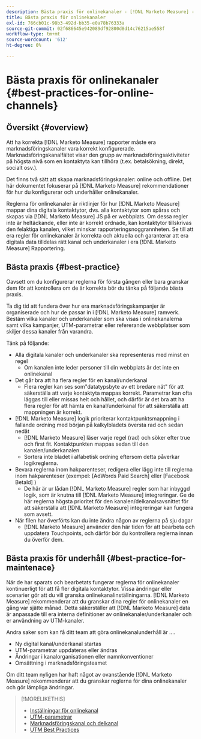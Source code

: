 ```yaml
---
description: Bästa praxis för onlinekanaler - [!DNL Marketo Measure] - Produktdokumentation
title: Bästa praxis för onlinekanaler
exl-id: 766cb01c-98b3-492d-bb35-e0a78b76333a
source-git-commit: 02f686645e942089df92800d8d14c76215ae558f
workflow-type: tm+mt
source-wordcount: '612'
ht-degree: 0%

---
```


# Bästa praxis för onlinekanaler {#best-practices-for-online-channels}

## Översikt {#overview}

Att ha korrekta [!DNL Marketo Measure] rapporter måste era marknadsföringskanaler vara korrekt konfigurerade. Marknadsföringskanalfältet visar den grupp av marknadsföringsaktiviteter på högsta nivå som en kontaktyta kan tillhöra (t.ex. betalsökning, direkt, socialt osv.).

Det finns två sätt att skapa marknadsföringskanaler: online och offline. Det här dokumentet fokuserar på [!DNL Marketo Measure] rekommendationer för hur du konfigurerar och underhåller onlinekanaler.

Reglerna för onlinekanaler är riktlinjer för hur [!DNL Marketo Measure] mappar dina digitala kontaktytor, dvs. alla kontaktytor som spåras och skapas via [!DNL Marketo Measure] JS på er webbplats. Om dessa regler inte är heltäckande, eller inte är korrekt ordnade, kan kontaktytor tillskrivas den felaktiga kanalen, vilket minskar rapporteringsnoggrannheten. Se till att era regler för onlinekanaler är korrekta och aktuella och garanterar att era digitala data tilldelas rätt kanal och underkanaler i era [!DNL Marketo Measure] Rapportering.

## Bästa praxis {#best-practice}

Oavsett om du konfigurerar reglerna för första gången eller bara granskar dem för att kontrollera om de är korrekta bör du tänka på följande bästa praxis.

Ta dig tid att fundera över hur era marknadsföringskampanjer är organiserade och hur de passar in i [!DNL Marketo Measure] ramverk. Bestäm vilka kanaler och underkanaler som ska visas i onlinekanalerna samt vilka kampanjer, UTM-parametrar eller refererande webbplatser som skiljer dessa kanaler från varandra.

Tänk på följande:

* Alla digitala kanaler och underkanaler ska representeras med minst en regel
   * Om kanalen inte leder personer till din webbplats är det inte en onlinekanal
* Det går bra att ha flera regler för en kanal/underkanal
   * Flera regler kan ses som&quot;datatypsbyte av ett bredare nät&quot; för att säkerställa att varje kontaktyta mappas korrekt. Parametrar kan ofta läggas till eller missas helt och hållet, och därför är det bra att ha flera regler för att hämta en kanal/underkanal för att säkerställa att mappningen är korrekt.
* [!DNL Marketo Measure] logik prioriterar kontaktpunktsmappning i fallande ordning med början på kalkylbladets översta rad och sedan nedåt
   * [!DNL Marketo Measure] läser varje regel (rad) och söker efter true och first fit. Kontaktpunkten mappas sedan till den kanalen/underkanalen
   * Sortera inte bladet i alfabetisk ordning eftersom detta påverkar logikreglerna.
* Bevara reglerna inom hakparenteser, redigera eller lägg inte till reglerna inom hakparenteser (exempel: [AdWords Paid Search] eller [Facebook Betald] )
   * De här är ur lådan [!DNL Marketo Measure] regler som har inbyggd logik, som är knutna till [!DNL Marketo Measure] integreringar. Ge de här reglerna högsta prioritet för den kanalen/delkanalsavsnittet för att säkerställa att [!DNL Marketo Measure] integreringar kan fungera som avsett.
* När filen har överförts kan du inte ändra någon av reglerna på sju dagar
   * [!DNL Marketo Measure] använder den här tiden för att bearbeta och uppdatera Touchpoints, och därför bör du kontrollera reglerna innan du överför dem.

## Bästa praxis för underhåll {#best-practice-for-maintenace}

När de har sparats och bearbetats fungerar reglerna för onlinekanaler kontinuerligt för att få fler digitala kontaktytor. Vissa ändringar eller scenarier gör att du vill granska onlinekanalinställningarna. [!DNL Marketo Measure] rekommenderar att du granskar dina regler för onlinekanaler en gång var sjätte månad. Detta säkerställer att [!DNL Marketo Measure] data är anpassade till era interna definitioner av onlinekanaler/underkanaler och er användning av UTM-kanaler.

Andra saker som kan få ditt team att göra onlinekanalunderhåll är ....

* Ny digital kanal/underkanal startas
* UTM-parametrar uppdateras eller ändras
* Ändringar i kanalorganisationen eller namnkonventioner
* Omsättning i marknadsföringsteamet

Om ditt team nyligen har haft något av ovanstående [!DNL Marketo Measure] rekommenderar att du granskar reglerna för dina onlinekanaler och gör lämpliga ändringar.

>[!MORELIKETHIS]
>
>* [Inställningar för onlinekanal](/help/channel-tracking-and-setup/online-channels/online-custom-channel-setup.md)
>* [UTM-parametrar](/help/channel-tracking-and-setup/online-channels/utm-parameters.md)
>* [Marknadsföringskanal och delkanal](/help/channel-tracking-and-setup/online-channels/marketing-channels-and-subchannels.md)
>* [UTM Best Practices](/help/channel-tracking-and-setup/online-channels/best-practices-for-setting-up-utm-parameters.md)


